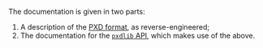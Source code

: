 The documentation is given in two parts:

1. A description of the [PXD format](docs/pxd/), as reverse-engineered;
2. The documentation for the [`pxdlib` API](docs/api/), which makes use of the above.
